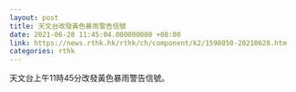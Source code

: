 ```yaml
---
layout: post
title: 天文台改發黃色暴雨警告信號
date: 2021-06-28 11:45:04.000000000 +08:00
link: https://news.rthk.hk/rthk/ch/component/k2/1598050-20210628.htm
categories: rthk
---
```


天文台上午11時45分改發黃色暴雨警告信號。
